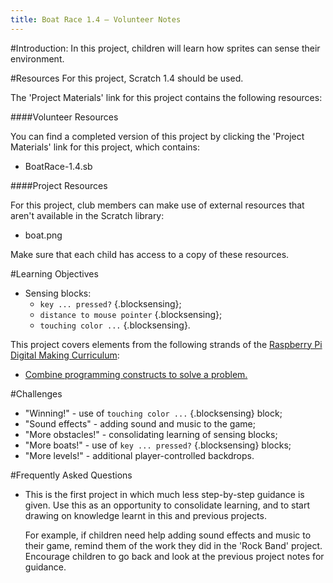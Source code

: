 ```yaml
---
title: Boat Race 1.4 — Volunteer Notes
---
```


#Introduction:
In this project, children will learn how sprites can sense their environment.

#Resources
For this project, Scratch 1.4 should be used.

The 'Project Materials' link for this project contains the following resources:

####Volunteer Resources

You can find a completed version of this project by clicking the 'Project Materials' link for this project, which contains:

+ BoatRace-1.4.sb

####Project Resources

For this project, club members can make use of external resources that aren't available in the Scratch library:

+ boat.png

Make sure that each child has access to a copy of these resources.

#Learning Objectives
+ Sensing blocks:
	+ `key ... pressed?` {.blocksensing};
	+ `distance to mouse pointer` {.blocksensing};
	+ `touching color ...` {.blocksensing}.

This project covers elements from the following strands of the [Raspberry Pi Digital Making Curriculum](http://rpf.io/curriculum):

+ [Combine programming constructs to solve a problem.](https://www.raspberrypi.org/curriculum/programming/builder)

#Challenges
+ "Winning!" - use of `touching color ...` {.blocksensing} block;
+ "Sound effects" - adding sound and music to the game;
+ "More obstacles!" - consolidating learning of sensing blocks;
+ "More boats!" - use of `key ... pressed?` {.blocksensing} blocks;
+ "More levels!" - additional player-controlled backdrops.

#Frequently Asked Questions
+ This is the first project in which much less step-by-step guidance is given. Use this as an opportunity to consolidate learning, and to start drawing on knowledge learnt in this and previous projects. 

	For example, if children need help adding sound effects and music to their game, remind them of the work they did in the 'Rock Band' project. Encourage children to go back and look at the previous project notes for guidance.
